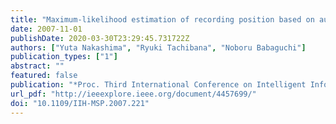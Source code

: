 ```yaml
---
title: "Maximum-likelihood estimation of recording position based on audio watermarking"
date: 2007-11-01
publishDate: 2020-03-30T23:29:45.731722Z
authors: ["Yuta Nakashima", "Ryuki Tachibana", "Noboru Babaguchi"]
publication_types: ["1"]
abstract: ""
featured: false
publication: "*Proc. Third International Conference on Intelligent Information Hiding and Multimedia Signal Processing (IIHMSP)*"
url_pdf: "http://ieeexplore.ieee.org/document/4457699/"
doi: "10.1109/IIH-MSP.2007.221"
---
```


